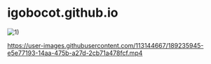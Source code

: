 # igobocot.github.io


![1)](https://user-images.githubusercontent.com/113144667/189237351-fae45088-f531-449e-b6eb-a40c0e9db0bf.jpg)


https://user-images.githubusercontent.com/113144667/189235945-e5e77193-14aa-475b-a27d-2cb71a478fcf.mp4


